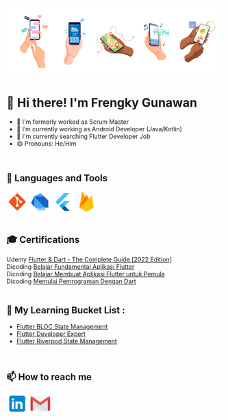 

<!--
**FrengkyG/FrengkyG** is a ✨ _special_ ✨ repository because its `README.md` (this file) appears on your GitHub profile.

Here are some ideas to get you started:

- 🔭 I’m currently working on ...
- 🌱 I’m currently learning ...
- 👯 I’m looking to collaborate on ...
- 🤔 I’m looking for help with ...
- 💬 Ask me about ...
- 📫 How to reach me: ...
- 😄 Pronouns: ...
- ⚡ Fun fact: ...
-->
<img src="https://github.com/FrengkyG/FrengkyG/blob/main/images/banner/banner-transparent-edit.png" />

# 👋 Hi there! I'm Frengky Gunawan
- 🔭 I'm formerly worked as Scrum Master
- 🔭 I’m currently working as Android Developer (Java/Kotlin)
- 🎯 I'm currently searching Flutter Developer Job
- 😄 Pronouns: He/Him
<br>

## 📖 Languages and Tools
[<img src="https://github.com/FrengkyG/FrengkyG/blob/main/images/skill/git-logo.png" width="50"/>](https://github.com/)
[<img src="https://github.com/FrengkyG/FrengkyG/blob/main/images/skill/dart-logo.png" width="50"/>](https://dart.dev/)
[<img src="https://github.com/FrengkyG/FrengkyG/blob/main/images/skill/flutter-logo.png" width="50"/>](https://flutter.dev/)
[<img src="https://github.com/FrengkyG/FrengkyG/blob/main/images/skill/firebase-logo.png" width="50"/>](https://firebase.com/)
<br><br>

## 🎓 Certifications <br/>
Udemy [Flutter & Dart - The Complete Guide [2022 Edition]](https://www.udemy.com/certificate/UC-8a545ea4-3599-4c00-8b8c-3770e2ce3161/) <br>
Dicoding [Belajar Fundamental Aplikasi Flutter](https://www.dicoding.com/certificates/N9ZO7470YZG5) <br>
Dicoding [Belajar Membuat Aplikasi Flutter untuk Pemula](https://www.dicoding.com/certificates/4EXG6Y51EZRL) <br>
Dicoding [Memulai Pemrograman Dengan Dart](https://www.dicoding.com/certificates/53XEWLM6VXRN) <br>
<br>

## 🌱 My Learning Bucket List : 
- [Flutter BLOC State Management](https://bloclibrary.dev/)
- [Flutter Developer Expert](https://www.dicoding.com/academies/199)
- [Flutter Riverpod State Management](https://riverpod.dev/)
<br>

## 📫 How to reach me
[<img src="https://github.com/FrengkyG/FrengkyG/blob/main/images/social/linkedin-logo.png" height="50"/>](https://www.linkedin.com/in/frengky-gunawan/)
[<img src="https://github.com/FrengkyG/FrengkyG/blob/main/images/social/gmail-logo.png" height="50"/>](mailto:frengky.fg.gunawan@gmail.com)
<br>

